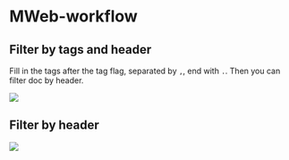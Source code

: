 # MWeb-workflow
## Filter by tags and header

Fill in the tags after the tag flag, separated by `,`, end with `.`.  Then you can filter doc by header.

![](./mweb.gif)

## Filter by header

![](./mweb2.gif)